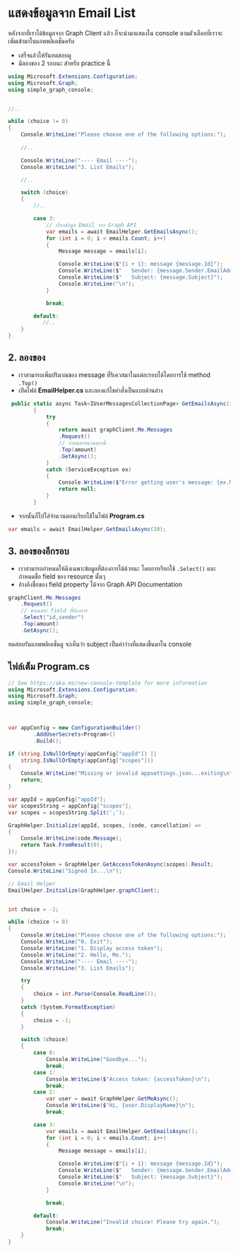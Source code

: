 
# แสดงข้อมูลจาก Email List

หลังจากที่เราได้ข้อมูลจาก Graph Client แล้ว ก็จะนำมาแสดงใน console ตามตัวเลือกที่เราจะเพิ่มเข้ามาในแอพพลิเคชั่นครับ

- เสร็จแล้วให้รันทดสอบดู
- มีลองของ 2 รอบนะ สำหรับ practice นี้

```cs
using Microsoft.Extensions.Configuration;
using Microsoft.Graph;
using simple_graph_console;


//..

while (choice != 0)
{
    Console.WriteLine("Please choose one of the following options:");
    
    //..

    Console.WriteLine("---- Email ----");
    Console.WriteLine("3. List Emails");

    //..

    switch (choice)
    {
        //..

        case 3:
            // เรียกข้อมูล Email จาก Graph API
            var emails = await EmailHelper.GetEmailsAsync();
            for (int i = 0; i < emails.Count; i++)
            {
                Message message = emails[i];

                Console.WriteLine($"{i + 1}: message {message.Id}");
                Console.WriteLine($"   Sender: {message.Sender.EmailAddress.Name} ({message.Sender.EmailAddress.Address})");
                Console.WriteLine($"   Subject: {message.Subject}");
                Console.WriteLine("\n");
            }

            break;

        default:
           //..
    }
}

```

## 2. ลองของ

- เราสามารถเพิ่มปริมาณของ message ที่รีเควสมาในแต่ละรอบได้โดยการใช้ method `.Top()`
- เปิดไฟล์ **EmailHelper.cs** และลองแก้ไขคำสั่งเป็นแบบด้านล่าง

```cs
 public static async Task<IUserMessagesCollectionPage> GetEmailsAsync(int amount = 10)
        {
            try
            {
                return await graphClient.Me.Messages
                .Request()
                // กำหนดจำนวนตรงนี้
                .Top(amount)
                .GetAsync();
            }
            catch (ServiceException ex)
            {
                Console.WriteLine($"Error getting user's message: {ex.Message}");
                return null;
            }
        }
```

- จากนั้นก็ไปใส่จำนวนตอนเรียกใช้ในไฟล์ **Program.cs**

```cs
var emails = await EmailHelper.GetEmailsAsync(20);
```

## 3. ลองของอีกรอบ

- เราสามารถกำหนดให้ดึงเฉพาะข้อมูลที่ต้องการได้ด้วยนะ โดยการเรียกใช้ `.Select()` และกำหนดชื่อ field ของ resource นั้นๆ 
- อ้างอิงชื่อของ field property ได้จาก Graph API Documentation

```cs
graphClient.Me.Messages
    .Request()
    // ขอเฉพาะ field ที่ต้องการ
    .Select("id,sender")
    .Top(amount)
    .GetAsync();
```

ทดสอบรันแอพพลิเคชั่นดู จะเห็นว่า subject เป็นค่าว่างที่แสดงขึ้นมาใน console

## ไฟล์เต็ม Program.cs

```cs
// See https://aka.ms/new-console-template for more information
using Microsoft.Extensions.Configuration;
using Microsoft.Graph;
using simple_graph_console;



var appConfig = new ConfigurationBuilder()
        .AddUserSecrets<Program>()
        .Build();

if (string.IsNullOrEmpty(appConfig["appId"]) ||
    string.IsNullOrEmpty(appConfig["scopes"]))
{
    Console.WriteLine("Missing or invalid appsettings.json...exiting\n");
    return;
}

var appId = appConfig["appId"];
var scopesString = appConfig["scopes"];
var scopes = scopesString.Split(';');

GraphHelper.Initialize(appId, scopes, (code, cancellation) =>
{
    Console.WriteLine(code.Message);
    return Task.FromResult(0);
});

var accessToken = GraphHelper.GetAccessTokenAsync(scopes).Result;
Console.WriteLine("Signed In...\n");

// Email Helper
EmailHelper.Initialize(GraphHelper.graphClient);


int choice = -1;

while (choice != 0)
{
    Console.WriteLine("Please choose one of the following options:");
    Console.WriteLine("0. Exit");
    Console.WriteLine("1. Display access token");
    Console.WriteLine("2. Hello, Me.");
    Console.WriteLine("---- Email ----");
    Console.WriteLine("3. List Emails");

    try
    {
        choice = int.Parse(Console.ReadLine());
    }
    catch (System.FormatException)
    {
        choice = -1;
    }

    switch (choice)
    {
        case 0:
            Console.WriteLine("Goodbye...");
            break;
        case 1:
            Console.WriteLine($"Access token: {accessToken}\n");
            break;
        case 2:
            var user = await GraphHelper.GetMeAsync();
            Console.WriteLine($"Hi, {user.DisplayName}\n");
            break;

        case 3:
            var emails = await EmailHelper.GetEmailsAsync();
            for (int i = 0; i < emails.Count; i++)
            {
                Message message = emails[i];

                Console.WriteLine($"{i + 1}: message {message.Id}");
                Console.WriteLine($"   Sender: {message.Sender.EmailAddress.Name} ({message.Sender.EmailAddress.Address})");
                Console.WriteLine($"   Subject: {message.Subject}");
                Console.WriteLine("\n");
            }

            break;

        default:
            Console.WriteLine("Invalid choice! Please try again.");
            break;
    }
}

```